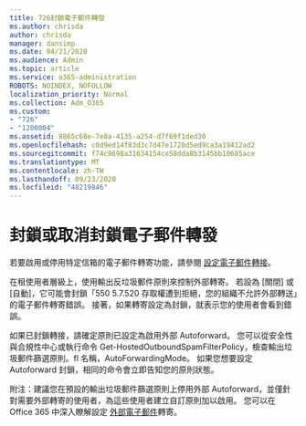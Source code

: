 ```yaml
---
title: 726封鎖電子郵件轉發
ms.author: chrisda
author: chrisda
manager: dansimp
ms.date: 04/21/2020
ms.audience: Admin
ms.topic: article
ms.service: o365-administration
ROBOTS: NOINDEX, NOFOLLOW
localization_priority: Normal
ms.collection: Adm_O365
ms.custom:
- "726"
- "1200004"
ms.assetid: 8865c68e-7e8a-4135-a254-d7f69f1ded30
ms.openlocfilehash: c0d9ed14f83d3c7d47e1728d5ed9ca3a19412ad2
ms.sourcegitcommit: f74c9698a31634154ce58dda8b3145bb10685ace
ms.translationtype: MT
ms.contentlocale: zh-TW
ms.lasthandoff: 09/23/2020
ms.locfileid: "48219846"
---
```

# <a name="blocking-or-unblocking-email-forwarding"></a>封鎖或取消封鎖電子郵件轉發

若要啟用或停用特定信箱的電子郵件轉寄功能，請參閱 [設定電子郵件轉接](https://docs.microsoft.com/microsoft-365/admin/email/configure-email-forwarding)。

在租使用者層級上，使用輸出反垃圾郵件原則來控制外部轉寄。 若設為 [關閉] 或 [自動]，它可能會封鎖「550 5.7.520 存取權遭到拒絕，您的組織不允許外部轉送」的電子郵件轉寄錯誤。 接著，如果轉寄設定為封鎖，就表示您的使用者會看到錯誤。

如果已封鎖轉接，請確定原則已設定為啟用外部 Autoforward。 您可以從安全性與合規性中心或執行命令 Get-HostedOutboundSpamFilterPolicy，檢查輸出垃圾郵件篩選原則。fl 名稱，AutoForwardingMode。 如果您想要設定 Autoforward 封鎖，相同的命令會立即告知您的原則狀態。

附注：建議您在預設的輸出垃圾郵件篩選原則上停用外部 Autoforward，並僅針對需要外部轉寄的使用者，為這些使用者建立自訂原則加以啟用。 您可以在 Office 365 中深入瞭解設定 [外部電子郵件](https://docs.microsoft.com/microsoft-365/security/office-365-security/external-email-forwarding)轉寄。